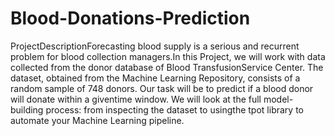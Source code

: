# Blood-Donations-Prediction
ProjectDescriptionForecasting blood supply is a serious and recurrent problem for blood collection managers.In this Project, we will work with data collected from the donor database of Blood TransfusionService Center.  The dataset, obtained from the Machine Learning Repository, consists of a random sample of 748 donors. Our task will be to predict if a blood donor will donate within a giventime window. We will look at the full model-building process: from inspecting the dataset to usingthe tpot library to automate your Machine Learning pipeline.

